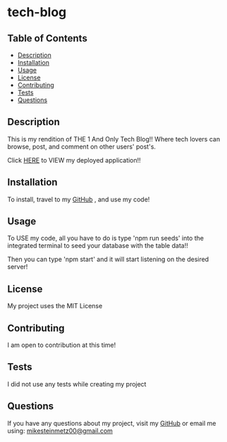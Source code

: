 # tech-blog

## Table of Contents

- [Description](#description)
- [Installation](#installation)
- [Usage](#usage)
- [License](#license)
- [Contributing](#contributing)
- [Tests](#tests)
- [Questions](#questions)

## Description
This is my rendition of THE 1 And Only Tech Blog!! Where tech lovers can browse, post, and comment on other users' post's.

Click [HERE](https://steinmetz-tech-blog.herokuapp.com/) to VIEW my deployed application!!

## Installation
To install, travel to my [GitHub](https://github.com/mgsteinmetz) , and use my code! 

## Usage 
To USE my code, all you have to do is type 'npm run seeds' into the integrated terminal to seed your database with the table data!!

Then you can type 'npm start' and it will start listening on the desired server!

## License
My project uses the MIT License

## Contributing
I am open to contribution at this time!

## Tests
I did not use any tests while creating my project

## Questions
If you have any questions about my project, visit my [GitHub](https://github.com/mgsteinmetz) 
or email me using: mikesteinmetz00@gmail.com
